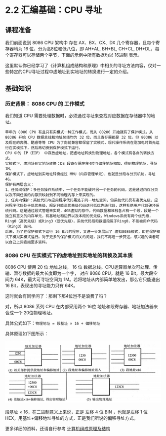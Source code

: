 # 2.2 汇编基础：CPU 寻址

## 课程准备

我们前面说到 8086 CPU 架构中 存在 AX、BX、CX、DX 几个寄存器，且每个寄存器均为 16 位，分为高8位和低八位，即 AH+AL, BH+BL, CH+CL, DH+DL，每个寄存器可以存储两个字节，下面的示例中所有数据均以 16进制 表示。

这里默认你已经学习了《计算机组成结构和原理》中相关的寻址方法内容，仅对一些特定的CPU寻址过程中虚地址到实地址的转换进行一定的介绍。

## 基础知识

### 历史背景： 8086 CPU 的 工作模式

我们知道 CPU 需要处理数据时，必须通过寻址来查找对应数据在存储器中的地址。

	早年的 8086 CPU 有且只有实模式一种工作模式，而从 80286 开始就有了保护模式，从 80386 开始 CPU 数据总线和地址总线均为 32 位，而且寄存器都是 32 位。但 80386 以及现在的奔腾、酷睿等等 CPU 为了向前兼容都保留了实模式，现代操作系统在刚加电时首先运行在实模式下，然后再切换到保护模式下运行。
	CPU 中的 IP（EIP） 中存放虚地址，把虚地址转换到物理地址，各个模式有各自的转换方式。
	实模式下，虚地址到实地址转换：DS 段寄存器左移4位与偏移地址相加，得到物理地址，寻址1M。
	保护模式下，虚地址到实地址转换经过 MMU（内存管理单元），也就是分段与分页机制，寻址4G。
	保护有两层含义：
	1、任务间保护：多任务操作系统中，一个任务不能破坏另一个任务的代码，这是通过内存分页以及不同任务的内存页映射到不同物理内存上来实现的。
	2、任务内保护：系统代码与应用程序代码虽处于同一地址空间，但系统代码具有高优先级，应用程序代码处于低优先级，规定只能高优先级代码访问低优先级代码，这样杜绝用户代码破坏系统代码。这是通过段式管理来实现，4GB虚拟内存中，代码数据和堆栈各占有一个段，段是一个独立有意义的内存单元，有基地址和边界以及本段的优先级，Windows系统有两个优先级，Ring0（高优先级）或Ring3（低优先级），系统代码段和数据段属于Ring0，不能被用户代码（Ring3）访问。
	后来，为了在保护模式下运行 16 Bit的程序，又进一步发展出了 虚拟8086模式，即在保护模式下模拟实模式运行。对于更多的保护模式相关的问题，我们不再进一步赘述，感兴趣的读者可以自己上网查阅更多资料。

### 8086 CPU 在实模式下的虚地址到实地址的转换及其本质

8086 CPU 使用 20 位 地址总线， 16 位 数据总线。CPU运算器单次可处理、传输、暂存数据的最大长度即为一个字， 对应 8086 CPU，就是 16 Bit，最大段空间为 64K，最大可寻址空间为 1M。若将地址从内部简单地发出，那么它只能送出16 Bit，表现出的寻址能力只有 64K。

这时就会有同学问了：那剩下那4位岂不是浪费了吗？

对，所以 8086 系列 CPU 在内部采用两个 16位 地址和段寄存器、地址加法器来合成一个 20位物理地址。

具体公式如下：```物理地址 = 段基址 × 16 + 偏移地址```

具体原理如下图所示：

![find addr 16TO20bit](../assets/register/findaddr1.png)

段基址 × 16，在二进制意义上来说，正是 左移 4 位 BIN ，也就是左移 1 位 HEX，用基址+偏移地址寻址的方式，正是我们所说的偏移寻址方式。

更多详细的资料，还请自行参考 [计算机组成原理及结构](./README.md)
